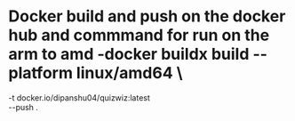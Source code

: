 # Docker build and push on the docker hub and commmand for run on the arm to amd -docker buildx build --platform linux/amd64 \
  -t docker.io/dipanshu04/quizwiz:latest \
  --push .
 
